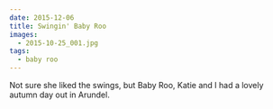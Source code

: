 ```yaml
---
date: 2015-12-06
title: Swingin' Baby Roo
images:
  - 2015-10-25_001.jpg
tags:
  - baby roo
---
```

Not sure she liked the swings, but Baby Roo, Katie and I had a lovely autumn day out in Arundel.